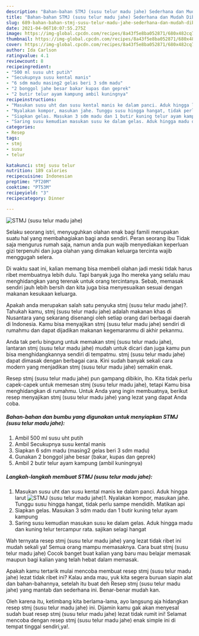 ```yaml
---
description: "Bahan-bahan STMJ (susu telur madu jahe) Sederhana dan Mudah Dibuat"
title: "Bahan-bahan STMJ (susu telur madu jahe) Sederhana dan Mudah Dibuat"
slug: 689-bahan-bahan-stmj-susu-telur-madu-jahe-sederhana-dan-mudah-dibuat
date: 2021-04-06T10:07:55.275Z
image: https://img-global.cpcdn.com/recipes/8a43f5e8ba052871/680x482cq70/stmj-susu-telur-madu-jahe-foto-resep-utama.jpg
thumbnail: https://img-global.cpcdn.com/recipes/8a43f5e8ba052871/680x482cq70/stmj-susu-telur-madu-jahe-foto-resep-utama.jpg
cover: https://img-global.cpcdn.com/recipes/8a43f5e8ba052871/680x482cq70/stmj-susu-telur-madu-jahe-foto-resep-utama.jpg
author: Ida Carlson
ratingvalue: 4.1
reviewcount: 8
recipeingredient:
- "500 ml susu uht putih"
- "Secukupnya susu kental manis"
- "6 sdm madu masing2 gelas beri 3 sdm madu"
- "2 bonggol jahe besar bakar kupas dan geprek"
- "2 butir telur ayam kampung ambil kuningnya"
recipeinstructions:
- "Masukan susu uht dan susu kental manis ke dalam panci. Aduk hingga larut"
- "Nyalakan kompor, masukan jahe. Tunggu susu hingga hangat, tidak perlu sampe mendidih. Matikan api"
- "Siapkan gelas. Masukan 3 sdm madu dan 1 butir kuning telur ayam kampung"
- "Saring susu kemudian masukan susu ke dalam gelas. Aduk hingga madu dan kuning telur tercampur rata. sajikan selagi hangat"
categories:
- Resep
tags:
- stmj
- susu
- telur

katakunci: stmj susu telur 
nutrition: 189 calories
recipecuisine: Indonesian
preptime: "PT20M"
cooktime: "PT53M"
recipeyield: "3"
recipecategory: Dinner

---
```



![STMJ (susu telur madu jahe)](https://img-global.cpcdn.com/recipes/8a43f5e8ba052871/680x482cq70/stmj-susu-telur-madu-jahe-foto-resep-utama.jpg)

Selaku seorang istri, menyuguhkan olahan enak bagi famili merupakan suatu hal yang membahagiakan bagi anda sendiri. Peran seorang ibu Tidak saja mengurus rumah saja, namun anda pun wajib menyediakan keperluan gizi terpenuhi dan juga olahan yang dimakan keluarga tercinta wajib menggugah selera.

Di waktu  saat ini, kalian memang bisa membeli olahan jadi meski tidak harus ribet membuatnya lebih dulu. Tapi banyak juga lho mereka yang selalu mau menghidangkan yang terenak untuk orang tercintanya. Sebab, memasak sendiri jauh lebih bersih dan kita juga bisa menyesuaikan sesuai dengan makanan kesukaan keluarga. 



Apakah anda merupakan salah satu penyuka stmj (susu telur madu jahe)?. Tahukah kamu, stmj (susu telur madu jahe) adalah makanan khas di Nusantara yang sekarang disenangi oleh setiap orang dari berbagai daerah di Indonesia. Kamu bisa menyajikan stmj (susu telur madu jahe) sendiri di rumahmu dan dapat dijadikan makanan kegemaranmu di akhir pekanmu.

Anda tak perlu bingung untuk memakan stmj (susu telur madu jahe), lantaran stmj (susu telur madu jahe) mudah untuk dicari dan juga kamu pun bisa menghidangkannya sendiri di tempatmu. stmj (susu telur madu jahe) dapat dimasak dengan berbagai cara. Kini sudah banyak sekali cara modern yang menjadikan stmj (susu telur madu jahe) semakin enak.

Resep stmj (susu telur madu jahe) pun gampang dibikin, lho. Kita tidak perlu capek-capek untuk memesan stmj (susu telur madu jahe), tetapi Kamu bisa menghidangkan di rumahmu. Untuk Anda yang ingin membuatnya, berikut resep menyajikan stmj (susu telur madu jahe) yang lezat yang dapat Anda coba.

<!--inarticleads1-->

##### Bahan-bahan dan bumbu yang digunakan untuk menyiapkan STMJ (susu telur madu jahe):

1. Ambil 500 ml susu uht putih
1. Ambil Secukupnya susu kental manis
1. Siapkan 6 sdm madu (masing2 gelas beri 3 sdm madu)
1. Gunakan 2 bonggol jahe besar (bakar, kupas dan geprek)
1. Ambil 2 butir telur ayam kampung (ambil kuningnya)




<!--inarticleads2-->

##### Langkah-langkah membuat STMJ (susu telur madu jahe):

1. Masukan susu uht dan susu kental manis ke dalam panci. Aduk hingga larut
<img src="https://img-global.cpcdn.com/steps/ce66db7a3d6fcb0e/160x128cq70/stmj-susu-telur-madu-jahe-langkah-memasak-1-foto.jpg" alt="STMJ (susu telur madu jahe)">1. Nyalakan kompor, masukan jahe. Tunggu susu hingga hangat, tidak perlu sampe mendidih. Matikan api
1. Siapkan gelas. Masukan 3 sdm madu dan 1 butir kuning telur ayam kampung
1. Saring susu kemudian masukan susu ke dalam gelas. Aduk hingga madu dan kuning telur tercampur rata. sajikan selagi hangat




Wah ternyata resep stmj (susu telur madu jahe) yang lezat tidak ribet ini mudah sekali ya! Semua orang mampu memasaknya. Cara buat stmj (susu telur madu jahe) Cocok banget buat kalian yang baru mau belajar memasak maupun bagi kalian yang telah hebat dalam memasak.

Apakah kamu tertarik mulai mencoba membuat resep stmj (susu telur madu jahe) lezat tidak ribet ini? Kalau anda mau, yuk kita segera buruan siapin alat dan bahan-bahannya, setelah itu buat deh Resep stmj (susu telur madu jahe) yang mantab dan sederhana ini. Benar-benar mudah kan. 

Oleh karena itu, ketimbang kita berlama-lama, ayo langsung aja hidangkan resep stmj (susu telur madu jahe) ini. Dijamin kamu gak akan menyesal sudah buat resep stmj (susu telur madu jahe) lezat tidak rumit ini! Selamat mencoba dengan resep stmj (susu telur madu jahe) enak simple ini di tempat tinggal sendiri,ya!.

